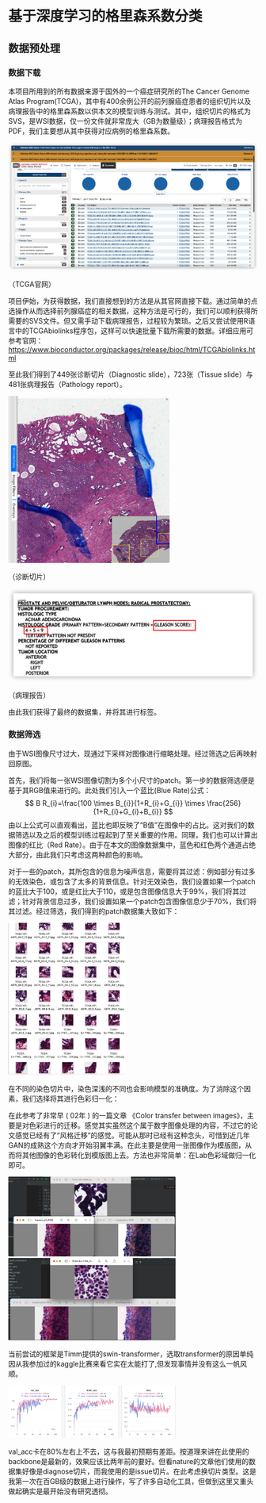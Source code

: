 # 基于深度学习的格里森系数分类

## 数据预处理

### 数据下载

本项目所用到的所有数据来源于国外的一个癌症研究所的The Cancer Genome Atlas Program(TCGA)，其中有400余例公开的前列腺癌症患者的组织切片以及病理报告中的格里森系数以供本文的模型训练与测试。其中，组织切片的格式为SVS，是WSI数据，仅一份文件就非常庞大（GB为数量级）；病理报告格式为PDF，我们主要想从其中获得对应病例的格里森系数。

![webimage](./image/webimage.png)

（TCGA官网）

项目伊始，为获得数据，我们直接想到的方法是从其官网直接下载。通过简单的点选操作从而选择前列腺癌症的相关数据，这种方法是可行的，我们可以顺利获得所需要的SVS文件。但又需手动下载病理报告，过程较为繁琐。之后又尝试使用R语言中的TCGAbiolinks程序包，这样可以快速批量下载所需要的数据。详细应用可参考官网：https://www.bioconductor.org/packages/release/bioc/html/TCGAbiolinks.html

至此我们得到了449张诊断切片（Diagnostic slide），723张（Tissue slide）与481张病理报告（Pathology report）。

<img src="./image/example1.png" alt="image_transform" style="zoom:33%;" />



（诊断切片）

![example2](./image/example2.png)

（病理报告）

由此我们获得了最终的数据集，并将其进行标签。

### 数据筛选

由于WSI图像尺寸过大，现通过下采样对图像进行缩略处理。经过筛选之后再映射回原图。

首先，我们将每一张WSI图像切割为多个小尺寸的patch。第一步的数据筛选便是基于其RGB值来进行的。此处我们引入一个蓝比(Blue Rate)公式：
$$
B R_{i}=\frac{100 \times B_{i}}{1+R_{i}+G_{i}} \times \frac{256}{1+R_{i}+G_{i}+B_{i}}
$$
​	由以上公式可以直观看出，蓝比也即反映了“B值”在图像中的占比。这对我们的数据筛选以及之后的模型训练过程起到了至关重要的作用。同理，我们也可以计算出图像的红比（Red Rate）。由于在本文的图像数据集中，蓝色和红色两个通道占绝大部分，由此我们只考虑这两种颜色的影响。

​	对于一些的patch，其所包含的信息为噪声信息，需要将其过滤：例如部分有过多的无效染色，或包含了太多的背景信息。针对无效染色，我们设置如果一个patch的蓝比大于100，或是红比大于110，或是包含图像信息大于99%，我们将其过滤；针对背景信息过多，我们设置如果一个patch包含图像信息少于70%，我们将其过滤。经过筛选，我们得到的patch数据集大致如下：

<img src="./image/Patch_many.png" alt="Patch_many" style="zoom: 30%;" />

在不同的染色切片中，染色深浅的不同也会影响模型的准确度。为了消除这个因素，我们选择将其进行色彩归一化：

在此参考了非常早 ( 02年 ) 的一篇文章 《Color transfer between images》，主要是对色彩进行的迁移。感觉其实虽然这个属于数字图像处理的内容，不过它的论文感觉已经有了“风格迁移”的感觉。可能从那时已经有这种念头，可惜到近几年GAN的成熟这个方向才开始羽翼丰满。在此主要是使用一张图像作为模版图，从而将其他图像的色彩转化到模版图上去。方法也非常简单：在Lab色彩域做归一化即可。

<img src="./image/image_transform.png" alt="image_transform" style="zoom:33%;" />

<img src="./image/image_transform2.png" alt="image_transform" style="zoom:33%;" />



​	当前尝试的框架是Timm提供的swin-transformer，选取transformer的原因单纯因从我参加过的kaggle比赛来看它实在太能打了,但发现事情并没有这么一帆风顺。

<img src="./image/loss.png" alt="image_transform" style="zoom:33%;" />

​	val_acc卡在80%左右上不去，这与我最初预期有差距。按道理来讲在此使用的backbone是最新的，效果应该比两年前的要好。但看nature的文章他们使用的数据集好像是diagnose切片，而我使用的是issue切片。在此考虑换切片类型。这是我第一次在百GB级的数据上进行操作，写了许多自动化工具，但做到这里又重头做起确实是最开始没有研究透彻。

